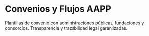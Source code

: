 # Convenios y Flujos AAPP
Plantillas de convenio con administraciones públicas, fundaciones y consorcios. Transparencia y trazabilidad legal garantizadas.